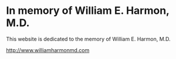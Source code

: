 In memory of William E. Harmon, M.D.
====================================

This website is dedicated to the memory of William E. Harmon, M.D.

http://www.williamharmonmd.com
